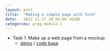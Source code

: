 ```yaml
---
layout: post
title:  "Making a simple page with form"
date:   2022-11-17 20:50:00 +0200
categories: prog-module-1
---
```

- Task 1. Make up a web page from a mockup
  - [demo](https://bulhakovolexii.github.io/Prog-academy-homeworks/8.1-lecture-homework/index.html) / [code base](https://github.com/bulhakovolexii/Prog-academy-homeworks/blob/main/8.1-lecture-homework/)
